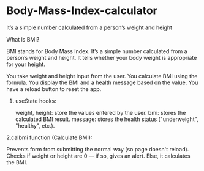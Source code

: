 # Body-Mass-Index-calculator
It’s a simple number calculated from a person’s weight and height

What is BMI?

BMI stands for Body Mass Index.
It’s a simple number calculated from a person’s weight and height.
It tells whether your body weight is appropriate for your height.


You take weight and height input from the user.
You calculate BMI using the formula.
You display the BMI and a health message based on the value.
You have a reload button to reset the app.

1. useState hooks:
   
   weight, height: store the values entered by the user.
   bmi: stores the calculated BMI result.
   message: stores the health status ("underweight", "healthy", etc.).

2.calbmi function (Calculate BMI):

   Prevents form from submitting the normal way (so page doesn't reload).
   Checks if weight or height are 0 — if so, gives an alert.
   Else, it calculates the BMI.





